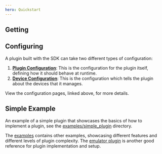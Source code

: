 ```yaml
---
hero: Quickstart
---
```


## Getting

## Configuring

A plugin built with the SDK can take two different types of configuration: 

1. [**Plugin Configuration**](configuration.plugin.md): This is the configuration for the plugin itself,
   defining how it should behave at runtime.
2. [**Device Configuration**](configuration.device.md): This is the configuration which tells the plugin
   about the devices that it manages. 

View the configuration pages, linked above, for more details.

## Simple Example

An example of a simple plugin that showcases the basics of how to implement a plugin, see 
the [examples/simple_plugin](https://github.com/vapor-ware/synse-sdk/tree/master/examples/simple_plugin)
directory.

The [examples](https://github.com/vapor-ware/synse-sdk/tree/master/examples) contains other
examples, showcasing different features and different levels of plugin complexity. The
[emulator plugin](https://github.com/vapor-ware/synse-emulator-plugin) is another good
reference for plugin implementation and setup.